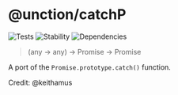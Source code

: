 # @unction/catchP


![Tests][BADGE_TRAVIS]
![Stability][BADGE_STABILITY]
![Dependencies][BADGE_DEPENDENCY]

> (any -> any) -> Promise<any> -> Promise<any>

A port of the `Promise.prototype.catch()` function.

Credit: @keithamus

[BADGE_TRAVIS]: https://img.shields.io/travis/krainboltgreene/unction.js.svg?maxAge=2592000&style=flat-square

[BADGE_STABILITY]: https://img.shields.io/badge/stability-strong-green.svg?maxAge=2592000&style=flat-square
[BADGE_DEPENDENCY]: https://img.shields.io/david/krainboltgreene/unction.js.svg?maxAge=2592000&style=flat-square
